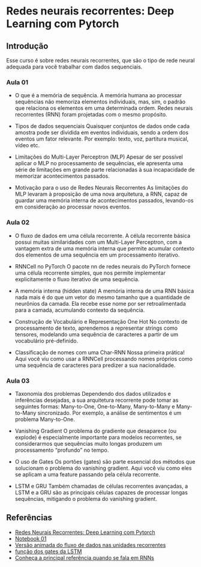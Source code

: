 # Redes neurais recorrentes: Deep Learning com Pytorch

## Introdução
Esse curso é sobre redes neurais recorrentes, que são o tipo de rede neural adequada para você trabalhar com dados sequenciais.

### Aula 01
- O que é a memória de sequência.
    A memória humana ao processar sequências não memoriza elementos individuais, mas, sim, o padrão que relaciona os elementos em uma determinada ordem. Redes neurais recorrentes (RNN) foram projetadas com o mesmo propósito.

- Tipos de dados sequenciais
    Quaisquer conjuntos de dados onde cada amostra pode ser dividida em eventos individuais, sendo a ordem dos eventos um fator relevante. Por exemplo: texto, voz, partitura musical, vídeo etc.

- Limitações do Multi-Layer Perceptron (MLP)
    Apesar de ser possível aplicar o MLP no processamento de sequências, ele apresenta uma série de limitações em grande parte relacionadas à sua incapacidade de memorizar acontecimentos passados.

- Motivação para o uso de Redes Neurais Recorrentes
    As limitações do MLP levaram à proposição de uma nova arquitetura, a RNN, capaz de guardar uma memória interna de acontecimentos passados, levando-os em consideração ao processar novos eventos.

### Aula 02
- O fluxo de dados em uma célula recorrente.
    A célula recorrente básica possui muitas similaridades com um Multi-Layer Perceptron, com a vantagem extra de uma memória interna que permite acumular contexto dos elementos de uma sequência em um processamento iterativo.

- RNNCell no PyTorch
    O pacote nn de redes neurais do PyTorch fornece uma célula recorrente simples, que nos permite implementar explicitamente o fluxo iterativo de uma sequência.

- A memória interna (hidden state)
    A memória interna de uma RNN básica nada mais é do que um vetor do mesmo tamanho que a quantidade de neurônios da camada. Ela recebe esse nome por ser retroalimentada para a camada, acumulando contexto da sequência.

- Construção de Vocabulário e Representação One Hot
    No contexto de processamento de texto, aprendemos a representar strings como tensores, modelando uma sequência de caracteres a partir de um vocabulário pré-definido.

- Classificação de nomes com uma Char-RNN
    Nossa primeira prática! Aqui você viu como usar a RNNCell processando nomes próprios como uma sequência de caracteres para predizer a sua nacionalidade.

### Aula 03
- Taxonomia dos problemas
    Dependendo dos dados utilizados e inferências desejadas, a sua arquitetura recorrente pode tomar as seguintes formas: Many-to-One, One-to-Many, Many-to-Many e Many-to-Many sincronizado. Por exemplo, a análise de sentimentos é um problema Many-to-One.

- Vanishing Gradient
    O problema do gradiente que desaparece (ou explode) é especialmente importante para modelos recorrentes, se considerarmos que sequências muito longas produzem um processamento “profundo” no tempo.

- O uso de Gates
    Os portões (gates) são parte essencial dos métodos que solucionam o problema do vanishing gradient. Aqui você viu como eles se aplicam a uma feature passando pela célula recorrente.

- LSTM e GRU
    Também chamadas de células recorrentes avançadas, a LSTM e a GRU são as principais células capazes de processar longas sequências, mitigando o problema do vanishing gradient.

## Referências
- [Redes Neurais Recorrentes:
Deep Learning com Pytorch](https://www.alura.com.br/curso-online-rnn-redes-neurais-recorrentes-deep-learning-pytorch)
- [Notebook 01](https://caelum-online-public.s3.amazonaws.com/1892-redes-neurais-recorrentes-deep-learning-pytorch/02/Classifica%C3%A7%C3%A3o%20de%20Sequ%C3%AAncias.ipynb)
- [Versão animada do fluxo de dados nas unidades recorrentes](https://towardsdatascience.com/animated-rnn-lstm-and-gru-ef124d06cf45)
- [função dos gates da LSTM](https://colah.github.io/posts/2015-08-Understanding-LSTMs/)
- [Conheça a principal referência quando se fala em RNNs](https://karpathy.github.io/2015/05/21/rnn-effectiveness/)